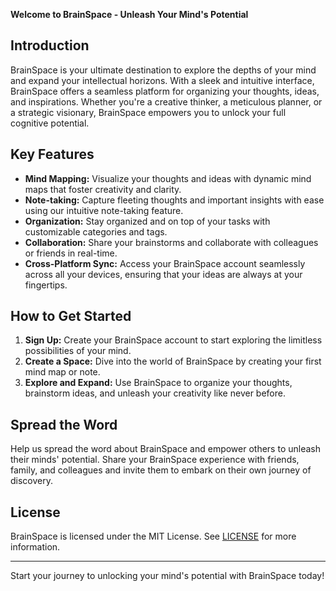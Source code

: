 **Welcome to BrainSpace - Unleash Your Mind's Potential**


## Introduction
BrainSpace is your ultimate destination to explore the depths of your mind and expand your intellectual horizons. With a sleek and intuitive interface, BrainSpace offers a seamless platform for organizing your thoughts, ideas, and inspirations. Whether you're a creative thinker, a meticulous planner, or a strategic visionary, BrainSpace empowers you to unlock your full cognitive potential.

## Key Features
- **Mind Mapping:** Visualize your thoughts and ideas with dynamic mind maps that foster creativity and clarity.
- **Note-taking:** Capture fleeting thoughts and important insights with ease using our intuitive note-taking feature.
- **Organization:** Stay organized and on top of your tasks with customizable categories and tags.
- **Collaboration:** Share your brainstorms and collaborate with colleagues or friends in real-time.
- **Cross-Platform Sync:** Access your BrainSpace account seamlessly across all your devices, ensuring that your ideas are always at your fingertips.

## How to Get Started
1. **Sign Up:** Create your BrainSpace account to start exploring the limitless possibilities of your mind.
2. **Create a Space:** Dive into the world of BrainSpace by creating your first mind map or note.
3. **Explore and Expand:** Use BrainSpace to organize your thoughts, brainstorm ideas, and unleash your creativity like never before.

## Spread the Word
Help us spread the word about BrainSpace and empower others to unleash their minds' potential. Share your BrainSpace experience with friends, family, and colleagues and invite them to embark on their own journey of discovery.

## License
BrainSpace is licensed under the MIT License. See [LICENSE](https://github.com/yourusername/brainspace/blob/main/LICENSE) for more information.

---

Start your journey to unlocking your mind's potential with BrainSpace today!
